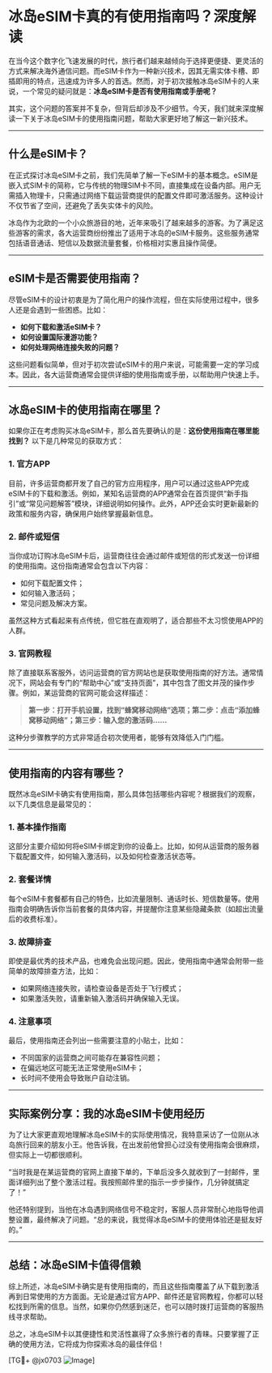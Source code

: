 # 冰岛eSIM卡真的有使用指南吗？深度解读

在当今这个数字化飞速发展的时代，旅行者们越来越倾向于选择更便捷、更灵活的方式来解决海外通信问题。而eSIM卡作为一种新兴技术，因其无需实体卡槽、即插即用的特点，迅速成为许多人的首选。然而，对于初次接触冰岛eSIM卡的人来说，一个常见的疑问就是：**冰岛eSIM卡是否有使用指南或手册呢？**

其实，这个问题的答案并不复杂，但背后却涉及不少细节。今天，我们就来深度解读一下关于冰岛eSIM卡的使用指南问题，帮助大家更好地了解这一新兴技术。

---

## 什么是eSIM卡？

在正式探讨冰岛eSIM卡之前，我们先简单了解一下eSIM卡的基本概念。eSIM是嵌入式SIM卡的简称，它与传统的物理SIM卡不同，直接集成在设备内部。用户无需插入物理卡，只需通过网络下载运营商提供的配置文件即可激活服务。这种设计不仅节省了空间，还避免了丢失实体卡的风险。

冰岛作为北欧的一个小众旅游目的地，近年来吸引了越来越多的游客。为了满足这些游客的需求，各大运营商纷纷推出了适用于冰岛的eSIM卡服务。这些服务通常包括语音通话、短信以及数据流量套餐，价格相对实惠且操作简便。

---

## eSIM卡是否需要使用指南？

尽管eSIM卡的设计初衷是为了简化用户的操作流程，但在实际使用过程中，很多人还是会遇到一些困惑。比如：

- **如何下载和激活eSIM卡？**
- **如何设置国际漫游功能？**
- **如何处理网络连接失败的问题？**

这些问题看似简单，但对于初次尝试eSIM卡的用户来说，可能需要一定的学习成本。因此，各大运营商通常会提供详细的使用指南或手册，以帮助用户快速上手。

---

## 冰岛eSIM卡的使用指南在哪里？

如果你正在考虑购买冰岛eSIM卡，那么首先要确认的是：**这份使用指南在哪里能找到？** 以下是几种常见的获取方式：

### 1. **官方APP**
目前，许多运营商都开发了自己的官方应用程序，用户可以通过这些APP完成eSIM卡的下载和激活。例如，某知名运营商的APP通常会在首页提供“新手指引”或“常见问题解答”模块，详细说明如何操作。此外，APP还会实时更新最新的政策和服务内容，确保用户始终掌握最新信息。

### 2. **邮件或短信**
当你成功订购冰岛eSIM卡后，运营商往往会通过邮件或短信的形式发送一份详细的使用指南。这份指南通常会包含以下内容：
- 如何下载配置文件；
- 如何输入激活码；
- 常见问题及解决方案。

虽然这种方式看起来有点传统，但它胜在直观明了，适合那些不太习惯使用APP的人群。

### 3. **官网教程**
除了直接联系客服外，访问运营商的官方网站也是获取使用指南的好方法。通常情况下，网站会有专门的“帮助中心”或“支持页面”，其中包含了图文并茂的操作步骤。例如，某运营商的官网可能会这样描述：
> **第一步：打开手机设置，找到“蜂窝移动网络”选项；第二步：点击“添加蜂窝移动网络”；第三步：输入您的激活码……**

这种分步骤教学的方式非常适合初次使用者，能够有效降低入门门槛。

---

## 使用指南的内容有哪些？

既然冰岛eSIM卡确实有使用指南，那么具体包括哪些内容呢？根据我们的观察，以下几类信息是最常见的：

### 1. **基本操作指南**
这部分主要介绍如何将eSIM卡绑定到你的设备上。比如，如何从运营商的服务器下载配置文件，如何输入激活码，以及如何检查激活状态等。

### 2. **套餐详情**
每个eSIM卡套餐都有自己的特色，比如流量限制、通话时长、短信数量等。使用指南会明确告诉你当前套餐的具体内容，并提醒你注意某些隐藏条款（如超出流量后的收费标准）。

### 3. **故障排查**
即使是最优秀的技术产品，也难免会出现问题。因此，使用指南中通常会附带一些简单的故障排查方法，比如：
- 如果网络连接失败，请检查设备是否处于飞行模式；
- 如果激活失败，请重新输入激活码并确保输入无误。

### 4. **注意事项**
最后，使用指南还会列出一些需要注意的小贴士，比如：
- 不同国家的运营商之间可能存在兼容性问题；
- 在偏远地区可能无法正常使用eSIM卡；
- 长时间不使用会导致账户自动注销。

---

## 实际案例分享：我的冰岛eSIM卡使用经历

为了让大家更直观地理解冰岛eSIM卡的实际使用情况，我特意采访了一位刚从冰岛旅行回来的朋友小王。他告诉我，在出发前他曾担心过没有使用指南会很麻烦，但实际上一切都很顺利。

“当时我是在某运营商的官网上直接下单的，下单后没多久就收到了一封邮件，里面详细列出了整个激活过程。我按照邮件里的指示一步步操作，几分钟就搞定了！”

他还特别提到，当他在冰岛遇到网络信号不稳定时，客服人员非常耐心地指导他调整设置，最终解决了问题。“总的来说，我觉得冰岛eSIM卡的使用体验还是挺友好的。”

---

## 总结：冰岛eSIM卡值得信赖

综上所述，冰岛eSIM卡确实是有使用指南的，而且这些指南覆盖了从下载到激活再到日常使用的方方面面。无论是通过官方APP、邮件还是官网教程，你都可以轻松找到所需的信息。当然，如果你仍然感到迷茫，也可以随时拨打运营商的客服热线寻求帮助。

总之，冰岛eSIM卡以其便捷性和灵活性赢得了众多旅行者的青睐。只要掌握了正确的使用方法，它将成为你探索冰岛的最佳伴侣！

[TG💪+ @jx0703 ![Image](https://github.com/user-attachments/assets/dbca1d08-cadb-493c-b0ec-ad6f7a83f270)]